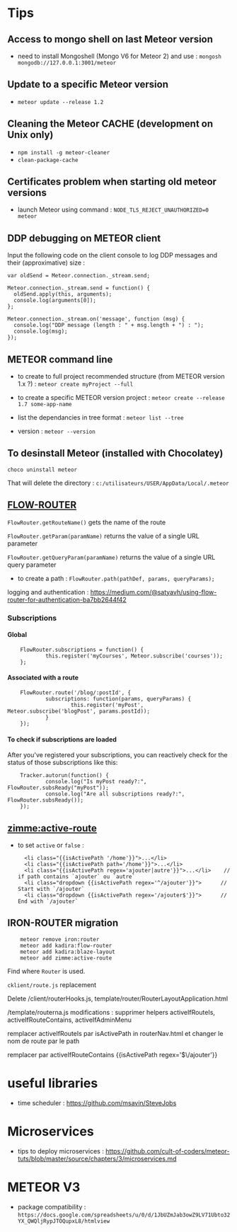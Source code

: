 # Tips

## Access to mongo shell on last Meteor version
- need to install Mongoshell (Mongo V6 for Meteor 2) and use : `mongosh mongodb://127.0.0.1:3001/meteor
`

## Update to a specific Meteor version
- `meteor update --release 1.2`

## Cleaning the Meteor CACHE (development on Unix only)
- `npm install -g meteor-cleaner`
- `clean-package-cache`

## Certificates problem when starting old meteor versions
- launch Meteor using command : `NODE_TLS_REJECT_UNAUTHORIZED=0 meteor`

## DDP debugging on METEOR client
Input the following code on the client console to log DDP messages and their (approximative) size : 
```
var oldSend = Meteor.connection._stream.send;

Meteor.connection._stream.send = function() {
  oldSend.apply(this, arguments);
  console.log(arguments[0]);
};

Meteor.connection._stream.on('message', function (msg) {
  console.log("DDP message (length : " + msg.length + ") : ");
  console.log(msg);
});
```

## METEOR command line

- to create to full project recommended structure (from METEOR version 1.x ?) : `meteor create myProject --full`

- to create a specific METEOR version project : `meteor create --release 1.7 some-app-name`

- list the dependancies in tree format : `meteor list --tree`

- version : `meteor --version`

## To desinstall Meteor (installed with Chocolatey)
`choco uninstall meteor`

That will delete the directory : `c:/utilisateurs/USER/AppData/Local/.meteor`

## [FLOW-ROUTER](https://github.com/kadirahq/flow-router#api)

`FlowRouter.getRouteName()` gets the name of the route

`FlowRouter.getParam(paramName)` returns the value of a single URL parameter

`FlowRouter.getQueryParam(paramName)` returns the value of a single URL query parameter

- to create a path : `FlowRouter.path(pathDef, params, queryParams);`

logging and authentication : https://medium.com/@satyavh/using-flow-router-for-authentication-ba7bb2644f42

### Subscriptions
#### Global

        FlowRouter.subscriptions = function() {
                this.register('myCourses', Meteor.subscribe('courses'));
        };
        
#### Associated with a route

        FlowRouter.route('/blog/:postId', {
                subscriptions: function(params, queryParams) {
                        this.register('myPost', Meteor.subscribe('blogPost', params.postId));
                }
        });

#### To check if subscriptions are loaded

After you've registered your subscriptions, you can reactively check for the status of those subscriptions like this:

        Tracker.autorun(function() {
                console.log("Is myPost ready?:", FlowRouter.subsReady("myPost"));
                console.log("Are all subscriptions ready?:", FlowRouter.subsReady());
        });

## [zimme:active-route](https://github.com/meteor-activeroute/legacy)

- to set `active` or `false` :

        <li class="{{isActivePath '/home'}}">...</li>
        <li class="{{isActivePath path='/home'}}">...</li>
        <li class="{{isActivePath regex='ajouter|autre'}}">...</li>    // if path contains `ajouter` ou `autre`
        <li class="dropdown {{isActivePath regex='^/ajouter'}}">      // Start with `/ajouter`
        <li class="dropdown {{isActivePath regex='/ajouter$'}}">      // End with `/ajouter`
 

## IRON-ROUTER migration

        meteor remove iron:router
        meteor add kadira:flow-router
        meteor add kadira:blaze-layout
        meteor add zimme:active-route

Find where `Router` is used.

`cklient/route.js` replacement

Delete /client/routerHooks.js, template/router/RouterLayoutApplication.html

/template/routerna.js modifications : supprimer helpers activeIfRouteIs, activeIfRouteContains, activeIfAdminMenu

remplacer activeIfRouteIs par isActivePath in routerNav.html et changer le nom de route par le path

remplacer par activeIfRouteContains {{isActivePath regex='$\\/ajouter'}}

# useful libraries

- time scheduler : https://github.com/msavin/SteveJobs

# Microservices

- tips to deploy microservices : https://github.com/cult-of-coders/meteor-tuts/blob/master/source/chapters/3/microservices.md

# METEOR V3
- package compatibility : `https://docs.google.com/spreadsheets/u/0/d/1JbUZmJab3owZ9LV71Ubto32YX_QWQljRypJTOQupxL8/htmlview`
  

